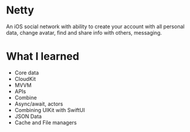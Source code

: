 # Netty
An iOS social network with ability to create your account with all personal data, change avatar, find and share info with others, messaging.
# What I learned
* Core data
* CloudKit
* MVVM
* APIs
* Combine
* Async/await, actors
* Combining UIKit with SwiftUI
* JSON Data
* Cache and File managers
